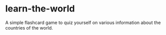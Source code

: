 # learn-the-world

A simple flashcard game to quiz yourself on various information about the countries of the world.
